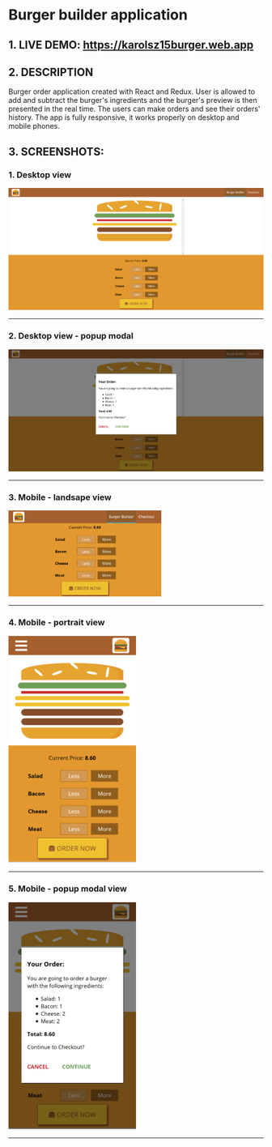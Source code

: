 # Burger builder application

## 1. LIVE DEMO: https://karolsz15burger.web.app

## 2. DESCRIPTION

Burger order application created with React and Redux. User is allowed to add and subtract the burger's ingredients and the burger's preview is then presented in the real time. The users can make orders and see their orders' history.
The app is fully responsive, it works properly on desktop and mobile phones.

## 3. SCREENSHOTS:

### 1. Desktop view
<img src="screenshots/desktop1.png" alt="desktop view" height="50%"/> <hr/>

### 2. Desktop view - popup modal
<img src="screenshots/desktop-modal.png" alt="desktop modal view" height="50%"/> <hr/>

### 3. Mobile - landsape view
<img src="screenshots/mobile-landscape.png" alt="mobile landscape view" width="60%"/> <hr/>

### 4. Mobile - portrait view
<img src="screenshots/mobile-portrait.png" alt="mobile portrait view" width="50%"/> <hr/>

### 5. Mobile - popup modal view
<img src="screenshots/mobile-modal.png" alt="mobile modal view" width="50%"/> <hr/>